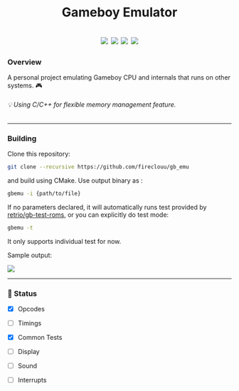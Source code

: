 <div class="myWrapper" markdown="1">
<h1>
  <div align="center">
  <p> Gameboy Emulator </p>  
  <img src="https://img.shields.io/badge/stability-wip-lightgrey.svg">
  <img src="https://img.shields.io/github/commit-activity/w/fireclouu/gbemu_v2">
  <img src="https://img.shields.io/github/repo-size/fireclouu/gbemu_v2">
  <img src="https://img.shields.io/github/last-commit/fireclouu/gbemu_v2">
  </div>
</h1>

### Overview
A personal project emulating Gameboy CPU and internals that runs on other systems. :video_game:
###### :bulb: Using C/C++ for flexible memory management feature.

___
### Building
Clone this repository:
``` bash
git clone --recursive https://github.com/fireclouu/gb_emu
```

and build using CMake. Use output binary as :
``` bash
gbemu -i {path/to/file}
```

If no parameters declared, it will automatically runs test provided by [retrio/gb-test-roms](https://github.com/retrio/gb-test-roms/tree/master), or you can explicitly do test mode:
``` bash
gbemu -t
```

It only supports individual test for now.

Sample output:

<img src="https://github.com/fireclouu/gbemu_v2/raw/7fc68e3c9c3d85031ae942650d81591d739847ce/blob/image_tests.png">

___
### :green_book: Status
- [x] Opcodes
- [ ] Timings
- [x] Common Tests
- [ ] Display
- [ ] Sound
- [ ] Interrupts


</div>
